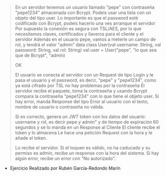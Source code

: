 > En un servidor tenemos un usuario llamado "pepe" con contraseña "pepe1234" almacenada con Bcrypt. Podeis usar una lista con un objeto del tipo user. Lo importante es que el password esté codificado con Bcrypt, podeis hacerlo una ves arranque el servidor
Por supuesto la conexión es segura con TSL/AES, por lo que necesitamos claves, certificados y llaveros para el cliente y el servidor
Además en el usuario pepe, vamos a meterle un campo de rol, y tendrá el valor "admin"
data class User(val username: String, val password: String, val rol: String)
val user = User("pepe", "lo que sea que de Bcrypt", "admin)
>
>OK
> 
> El usuario se conecta al servidor con un Request de tipo Login y le pasa el usuario y el password, es decir, "pepe" y "pepe1234", como ya está cifrado por TSL no hay problemas por la contraseña
El servidor recibe el paquete, toma la contraseña y usando Bcrypt compara la contraseña "pepe1234" con lo que tiene el objeto user.
Si hay error, manda Response del tipo Error al usuario con el texto, nombre de usuario o contraseña no válida.
> 
> Si es correcto, genera un JWT token con los datos del usuario: username y rol, es decir pepe y admin" y de tiempo de expiración 60 segundos y se lo manda en un Response al Cliente
El cliente recibe el token y lo almacena
Le hace una petición Request con la hora y le añade el token.
> 
>Lo recibe el servidor.
Si el toquen es válido,
no ha caducado
y su permiso es admin,
recibe un response con la hora del sistema.
Si hay algún error, recibe un error con "No autorizado".


- Ejercicio Realizado por Rubén García-Redondo Marín
